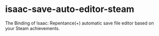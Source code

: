 # isaac-save-auto-editor-steam
The Binding of Isaac: Repentance(+) automatic save file editor based on your Steam achievements.

